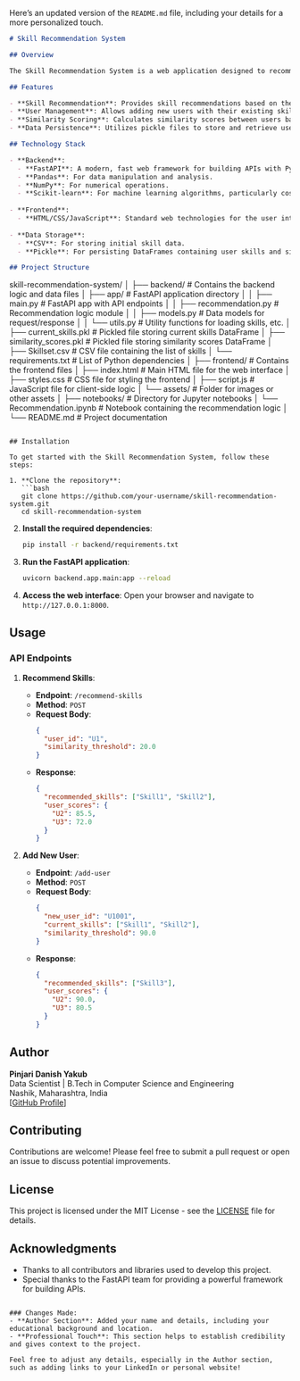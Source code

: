 Here’s an updated version of the `README.md` file, including your details for a more personalized touch.

```markdown
# Skill Recommendation System

## Overview

The Skill Recommendation System is a web application designed to recommend skills to users based on their existing skill sets and the skill sets of similar users. Utilizing a collaborative filtering approach, the system leverages cosine similarity to analyze user profiles and suggest new skills that can enhance their professional capabilities. This project aims to provide personalized skill recommendations, making it easier for users to identify areas for improvement and expand their expertise.

## Features

- **Skill Recommendation**: Provides skill recommendations based on the skills of similar users.
- **User Management**: Allows adding new users with their existing skills and receiving tailored recommendations.
- **Similarity Scoring**: Calculates similarity scores between users based on their assigned skills.
- **Data Persistence**: Utilizes pickle files to store and retrieve user skills and similarity scores efficiently.

## Technology Stack

- **Backend**: 
  - **FastAPI**: A modern, fast web framework for building APIs with Python.
  - **Pandas**: For data manipulation and analysis.
  - **NumPy**: For numerical operations.
  - **Scikit-learn**: For machine learning algorithms, particularly cosine similarity.
  
- **Frontend**:
  - **HTML/CSS/JavaScript**: Standard web technologies for the user interface.
  
- **Data Storage**:
  - **CSV**: For storing initial skill data.
  - **Pickle**: For persisting DataFrames containing user skills and similarity scores.

## Project Structure

```
skill-recommendation-system/
│
├── backend/                      # Contains the backend logic and data files
│   ├── app/                      # FastAPI application directory
│   │   ├── main.py               # FastAPI app with API endpoints
│   │   ├── recommendation.py      # Recommendation logic module
│   │   ├── models.py             # Data models for request/response
│   │   └── utils.py              # Utility functions for loading skills, etc.
│   ├── current_skills.pkl        # Pickled file storing current skills DataFrame
│   ├── similarity_scores.pkl      # Pickled file storing similarity scores DataFrame
│   ├── Skillset.csv               # CSV file containing the list of skills
│   └── requirements.txt           # List of Python dependencies
│
├── frontend/                     # Contains the frontend files
│   ├── index.html                # Main HTML file for the web interface
│   ├── styles.css                # CSS file for styling the frontend
│   ├── script.js                 # JavaScript file for client-side logic
│   └── assets/                   # Folder for images or other assets
│
├── notebooks/                    # Directory for Jupyter notebooks
│   └── Recommendation.ipynb      # Notebook containing the recommendation logic
│
└── README.md                     # Project documentation
```

## Installation

To get started with the Skill Recommendation System, follow these steps:

1. **Clone the repository**:
   ```bash
   git clone https://github.com/your-username/skill-recommendation-system.git
   cd skill-recommendation-system
   ```

2. **Install the required dependencies**:
   ```bash
   pip install -r backend/requirements.txt
   ```

3. **Run the FastAPI application**:
   ```bash
   uvicorn backend.app.main:app --reload
   ```

4. **Access the web interface**: Open your browser and navigate to `http://127.0.0.1:8000`.

## Usage

### API Endpoints

1. **Recommend Skills**:
   - **Endpoint**: `/recommend-skills`
   - **Method**: `POST`
   - **Request Body**:
     ```json
     {
       "user_id": "U1",
       "similarity_threshold": 20.0
     }
     ```
   - **Response**:
     ```json
     {
       "recommended_skills": ["Skill1", "Skill2"],
       "user_scores": {
         "U2": 85.5,
         "U3": 72.0
       }
     }
     ```

2. **Add New User**:
   - **Endpoint**: `/add-user`
   - **Method**: `POST`
   - **Request Body**:
     ```json
     {
       "new_user_id": "U1001",
       "current_skills": ["Skill1", "Skill2"],
       "similarity_threshold": 90.0
     }
     ```
   - **Response**:
     ```json
     {
       "recommended_skills": ["Skill3"],
       "user_scores": {
         "U2": 90.0,
         "U3": 80.5
       }
     }
     ```

## Author

**Pinjari Danish Yakub**  
Data Scientist | B.Tech in Computer Science and Engineering  
Nashik, Maharashtra, India  
[[GitHub Profile](https://github.com/danishpinjari)]

## Contributing

Contributions are welcome! Please feel free to submit a pull request or open an issue to discuss potential improvements.

## License

This project is licensed under the MIT License - see the [LICENSE](LICENSE) file for details.

## Acknowledgments

- Thanks to all contributors and libraries used to develop this project.
- Special thanks to the FastAPI team for providing a powerful framework for building APIs.

```

### Changes Made:
- **Author Section**: Added your name and details, including your educational background and location.
- **Professional Touch**: This section helps to establish credibility and gives context to the project.

Feel free to adjust any details, especially in the Author section, such as adding links to your LinkedIn or personal website!